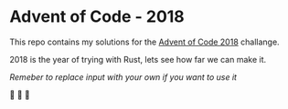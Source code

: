 # Advent of Code - 2018

This repo contains my solutions for the [Advent of Code 2018](https://adventofcode.com/2018) challange.

2018 is the year of trying with Rust, lets see how far we can make it.

_Remeber to replace input with your own if you want to use it_

🎅 🎁 🎄